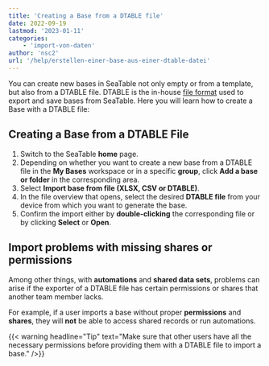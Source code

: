 ```yaml
---
title: 'Creating a Base from a DTABLE file'
date: 2022-09-19
lastmod: '2023-01-11'
categories:
    - 'import-von-daten'
author: 'nsc2'
url: '/help/erstellen-einer-base-aus-einer-dtable-datei'
---
```


You can create new bases in SeaTable not only empty or from a template, but also from a DTABLE file. DTABLE is the in-house [file format](https://seatable.io/en/docs/expertenwissen/dtable-dateiformat/) used to export and save bases from SeaTable. Here you will learn how to create a Base with a DTABLE file:

## Creating a Base from a DTABLE File

1. Switch to the SeaTable **home** page.
2. Depending on whether you want to create a new base from a DTABLE file in the **My Bases** workspace or in a specific **group**, click **Add a base or folder** in the corresponding area.
3. Select **Import base from file (XLSX, CSV or DTABLE)**.
4. In the file overview that opens, select the desired **DTABLE file** from your device from which you want to generate the base.
5. Confirm the import either by **double-clicking** the corresponding file or by clicking **Select** or **Open**.

## Import problems with missing shares or permissions

Among other things, with **automations** and **shared data sets**, problems can arise if the exporter of a DTABLE file has certain permissions or shares that another team member lacks.

For example, if a user imports a base without proper **permissions** and **shares**, they will **not** be able to access shared records or run automations.

{{< warning  headline="Tip"  text="Make sure that other users have all the necessary permissions before providing them with a DTABLE file to import a base." />}}
